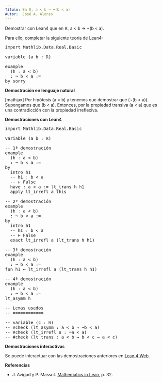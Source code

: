 ```yaml
---
Título: En ℝ, a < b → ¬(b < a)
Autor:  José A. Alonso
---
```


Demostrar con Lean4 que en ℝ, a < b → ¬(b < a).

Para ello, completar la siguiente teoría de Lean4:

<pre lang="lean">
import Mathlib.Data.Real.Basic

variable (a b : ℝ)

example
  (h : a < b)
  : ¬ b < a :=
by sorry
</pre>
<!--more-->

<b>Demostración en lenguaje natural</b>

[mathjax]
Por hipótesis \(a < b\) y tenemos que demostrar que \(¬(b < a)\). Supongamos que \(b < a\). Entonces, por la propiedad transiva \(a < a\) que es una contradicción con la propiedad irreflexiva.

<b>Demostraciones con Lean4</b>

<pre lang="lean">
import Mathlib.Data.Real.Basic

variable (a b : ℝ)

-- 1ª demostración
example
  (h : a < b)
  : ¬ b < a :=
by
  intro h1
  -- h1 : b < a
  -- ⊢ False
  have : a < a := lt_trans h h1
  apply lt_irrefl a this

-- 2ª demostración
example
  (h : a < b)
  : ¬ b < a :=
by
  intro h1
  -- h1 : b < a
  -- ⊢ False
  exact lt_irrefl a (lt_trans h h1)

-- 3ª demostración
example
  (h : a < b)
  : ¬ b < a :=
fun h1 ↦ lt_irrefl a (lt_trans h h1)

-- 4ª demostración
example
  (h : a < b)
  : ¬ b < a :=
lt_asymm h

-- Lemas usados
-- ============

-- variable (c : ℝ)
-- #check (lt_asymm : a < b → ¬b < a)
-- #check (lt_irrefl a : ¬a < a)
-- #check (lt_trans : a < b → b < c → a < c)
</pre>

<b>Demostraciones interactivas</b>

Se puede interactuar con las demostraciones anteriores en <a href="https://live.lean-lang.org/#url=https://raw.githubusercontent.com/jaalonso/Calculemus2/main/src/Asimetria_de_menor.lean" rel="noopener noreferrer" target="_blank">Lean 4 Web</a>.

<b>Referencias</b>

<ul>
<li> J. Avigad y P. Massot. <a href="https://bit.ly/3U4UjBk">Mathematics in Lean</a>, p. 32.</li>
</ul>
